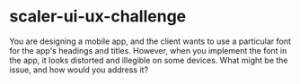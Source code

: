 # scaler-ui-ux-challenge

You are designing a mobile app, and the client wants to use a particular font for the app's headings and titles. However, when you implement the font in the app, it looks distorted and illegible on some devices. What might be the issue, and how would you address it?
